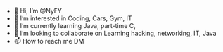 - 👋 Hi, I’m @NyFY
- 👀 I’m interested in Coding, Cars, Gym, IT
- 🌱 I’m currently learning Java, part-time C, 
- 💞️ I’m looking to collaborate on Learning hacking, networking, IT, Java
- 📫 How to reach me DM

<!---
NyFY/NyFY is a ✨ special ✨ repository because its `README.md` (this file) appears on your GitHub profile.
You can click the Preview link to take a look at your changes.
--->
